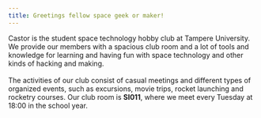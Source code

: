 ```yaml
---
title: Greetings fellow space geek or maker!
---
```

Castor is the student space technology hobby club at Tampere University. We provide our members with a spacious club room and a lot of tools and knowledge for learning and having fun with space technology and other kinds of hacking and making.
<br><br>The activities of our club consist of casual meetings and different types of organized events, such as excursions, movie trips, rocket launching and rocketry courses. Our club room is **SI011**, where we meet every Tuesday at 18:00 in the school year.
